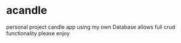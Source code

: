 # acandle
personal project
candle app 
using my own Database
allows full crud functionality 
please enjoy 
